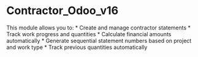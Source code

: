 # Contractor_Odoo_v16
This module allows you to:         * Create and manage contractor statements         * Track work progress and quantities         * Calculate financial amounts automatically         * Generate sequential statement numbers based on project and work type         * Track previous quantities automatically         
